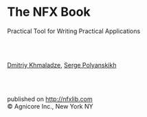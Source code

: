 # The NFX Book
<p class="bookSubtitle">Practical Tool for Writing Practical Applications<p>

<br>
<br>

<a href="http://personal_page" target="_target">Dmitriy Khmaladze</a>, <a href="http://personal_page" target="_target">Serge Polyanskikh</a>

<br>
<br>

published on http://nfxlib.com <br>
© Agnicore Inc., New York NY